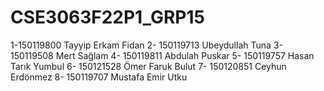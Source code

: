 # CSE3063F22P1_GRP15
1-150119800 Tayyip Erkam Fidan
2- 150119713 Ubeydullah Tuna
3- 150119508 Mert Sağlam
4- 150119811 Abdulah Puskar
5- 150119757 Hasan Tarık Yumbul
6- 150121528 Ömer Faruk Bulut
7- 150120851 Ceyhun Erdönmez
8- 150119707 Mustafa Emir Utku